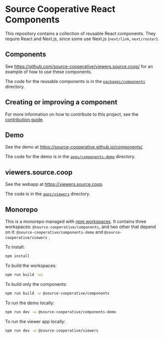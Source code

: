 # Source Cooperative React Components

This repository contains a collection of reusable React components. They require React and Next.js, since some use Next.js (`next/link`, `next/router`).

## Components

See https://github.com/source-cooperative/viewers.source.coop/ for an example of how to use these components.

The code for the reusable components is in the [`packages/components`](./packages/components) directory.

## Creating or improving a component

For more information on how to contribute to this project, see the [contribution guide](CONTRIBUTING.md).

## Demo

See the demo at https://source-cooperative.github.io/components/.

The code for the demo is in the [`apps/components-demo`](./apps/components-demo) directory.

## viewers.source.coop

See the webapp at https://viewers.source.coop.

The code is in the [`apps/viewers`](./apps/viewers) directory.

## Monorepo

This is a monorepo managed with [npm workspaces](https://docs.npmjs.com/cli/v10/using-npm/workspaces). It contains three workspaces: `@source-cooperative/components`, and two other that depend on it: `@source-cooperative/components-demo` and `@source-cooperative/viewers` .

To install:

```sh
npm install
```

To build the workspaces:

```sh
npm run build -ws
```

To build only the components:

```sh
npm run build -w @source-cooperative/components
```

To run the demo locally:

```sh
npm run dev -w @source-cooperative/components-demo
```

To run the viewer app locally:

```sh
npm run dev -w @source-cooperative/viewers
```
